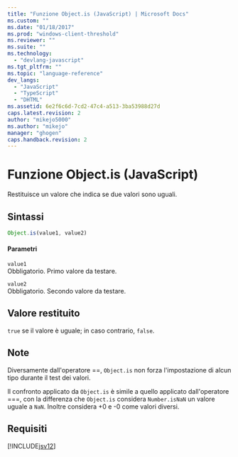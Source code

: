 ```yaml
---
title: "Funzione Object.is (JavaScript) | Microsoft Docs"
ms.custom: ""
ms.date: "01/18/2017"
ms.prod: "windows-client-threshold"
ms.reviewer: ""
ms.suite: ""
ms.technology: 
  - "devlang-javascript"
ms.tgt_pltfrm: ""
ms.topic: "language-reference"
dev_langs: 
  - "JavaScript"
  - "TypeScript"
  - "DHTML"
ms.assetid: 6e2f6c6d-7cd2-47c4-a513-3ba53988d27d
caps.latest.revision: 2
author: "mikejo5000"
ms.author: "mikejo"
manager: "ghogen"
caps.handback.revision: 2
---
```

# Funzione Object.is (JavaScript)
Restituisce un valore che indica se due valori sono uguali.  
  
## Sintassi  
  
```javascript  
Object.is(value1, value2)  
```  
  
#### Parametri  
 `value1`  
 Obbligatorio.  Primo valore da testare.  
  
 `value2`  
 Obbligatorio.  Secondo valore da testare.  
  
## Valore restituito  
 `true` se il valore è uguale; in caso contrario, `false`.  
  
## Note  
 Diversamente dall'operatore \=\=, `Object.is` non forza l'impostazione di alcun tipo durante il test dei valori.  
  
 Il confronto applicato da `Object.is` è simile a quello applicato dall'operatore \=\=\=, con la differenza che `Object.is` considera `Number.isNaN` un valore uguale a `NaN`.  Inoltre considera \+0 e \-0 come valori diversi.  
  
## Requisiti  
 [!INCLUDE[jsv12](../../javascript/reference/includes/jsv12-md.md)]